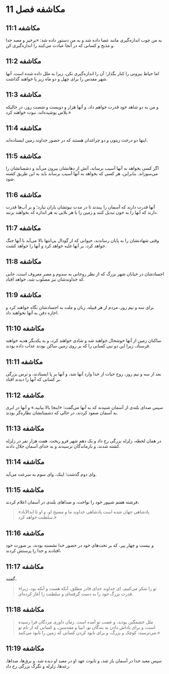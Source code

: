 # مکاشفه فصل 11

## مکاشفه 11:1

به من چوب اندازه‌گیری مانند عصا داده شد و به من دستور داده شد: «برخیز و معبد خدا و مذبح و کسانی که در آنجا عبادت می‌کنند را اندازه‌گیری کن.

## مکاشفه 11:2

اما حیاط بیرونی را کنار بگذار؛ آن را اندازه‌گیری نکن، زیرا به ملل داده شده است. آنها شهر مقدس را برای چهل و دو ماه زیر پا خواهند گذاشت.

## مکاشفه 11:3

و من به دو شاهد خود قدرت خواهم داد، و آنها هزار و دویست و شصت روز، در حالیکه پلاس پوشیده‌اند، نبوت خواهند کرد.»

## مکاشفه 11:4

اینها دو درخت زیتون و دو چراغدان هستند که در حضور خداوند زمین ایستاده‌اند.

## مکاشفه 11:5

اگر کسی بخواهد به آنها آسیب برساند، آتش از دهانشان بیرون می‌آید و دشمنانشان را می‌سوزاند. بنابراین، هر کسی که بخواهد به آنها آسیب برساند باید به این طریق کشته شود.

## مکاشفه 11:6

آنها قدرت دارند که آسمان را ببندند تا در مدت نبوتشان باران نبارد؛ و بر آب‌ها قدرت دارند که آنها را به خون تبدیل کنند و زمین را با هر بلایی به هر اندازه که بخواهند بزنند.

## مکاشفه 11:7

وقتی شهادتشان را به پایان رساندند، حیوانی که از گودال بی‌انتها بالا می‌آید با آنها جنگ خواهد کرد، بر آنها غلبه خواهد کرد و آنها را خواهد کشت.

## مکاشفه 11:8

اجسادشان در خیابان شهر بزرگ که از نظر روحانی به سدوم و مصر معروف است، جایی که خداوندشان نیز مصلوب شد، خواهد افتاد.

## مکاشفه 11:9

برای سه و نیم روز، مردم از هر قبیله، زبان و ملت به اجسادشان نگاه خواهند کرد و اجازه دفن به آنها نخواهند داد.

## مکاشفه 11:10

ساکنان زمین از آنها خوشحال خواهند شد و شادی خواهند کرد، و به یکدیگر هدیه خواهند فرستاد، زیرا این دو نبی کسانی را که بر روی زمین ساکن بودند عذاب داده بودند.

## مکاشفه 11:11

بعد از سه و نیم روز، روح حیات از خدا وارد آنها شد، و آنها بر پا ایستادند، و ترس بزرگی بر کسانی که آنها را دیدند افتاد.

## مکاشفه 11:12

سپس صدای بلندی از آسمان شنیدند که به آنها می‌گفت: «اینجا بالا بیایید.» و آنها در ابری به آسمان صعود کردند، در حالی که دشمنانشان نظاره‌گر بودند.

## مکاشفه 11:13

در همان لحظه، زلزله بزرگی رخ داد و یک دهم شهر فرو ریخت. هفت هزار نفر در زلزله کشته شدند، و بازماندگان ترسیدند و به خدای آسمان جلال دادند.

## مکاشفه 11:14

وای دوم گذشت؛ اینک، وای سوم به سرعت می‌آید.

## مکاشفه 11:15

فرشته هفتم شیپور خود را نواخت، و صداهای بلندی در آسمان اعلام کردند،

> «پادشاهی جهان شده است
> پادشاهی خداوند ما و مسیح او،
> و او تا ابدالآباد سلطنت خواهد کرد.»

## مکاشفه 11:16

و بیست و چهار پیر، که بر تخت‌های خود در حضور خدا نشسته بودند، بر صورت خود افتادند و خدا را پرستش کردند،

## مکاشفه 11:17

گفتند،

> «تو را شکر می‌کنیم، ای خداوند خدای قادر مطلق،
> آنکه هست و آنکه بود،
> زیرا قدرت بزرگ خود را به دست گرفته‌ای
> و سلطنت را آغاز کرده‌ای.

## مکاشفه 11:18

> ملل خشمگین بودند،
> و غضب تو آمده است.
> زمان داوری مردگان فرا رسیده است،
> و برای پاداش دادن به بندگان تو، انبیا
> و مقدسین، و کسانی که از نام تو می‌ترسند،
> کوچک و بزرگ،
> و برای نابود کردن کسانی که زمین را نابود می‌کنند.»

## مکاشفه 11:19

سپس معبد خدا در آسمان باز شد، و تابوت عهد او در معبد او دیده شد. و برق‌ها، صداها، رعدها، زلزله و تگرگ بزرگی رخ داد.
